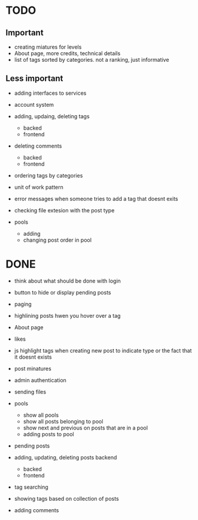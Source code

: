 # TODO
## Important
- creating miatures for levels
- About page, more credits, technical details
- list of tags sorted by categories. not a ranking, just informative


## Less important
- adding interfaces to services
- account system
- adding, updaing, deleting tags
	- backed
	- frontend
- deleting comments
	- backed
	- frontend
- ordering tags by categories
- unit of work pattern

- error messages when someone tries to add a tag that doesnt exits
- checking file extesion with the post type

- pools
	- adding
	- changing post order in pool

# DONE
- think about what should be done with login 
- button to hide or display pending posts
- paging
- highlining posts hwen you hover over a tag
- About page
- likes
- js highlight tags when creating new post to indicate type or the fact that it doesnt exists
- post minatures
- admin authentication
- sending files
- pools
	- show all pools
	- show all posts belonging to pool
	- show next and previous on posts that are in a pool
	- adding posts to pool

- pending posts

- adding, updating, deleting posts backend
	- backed
	- frontend


- tag searching 
- showing tags based on collection of posts

- adding comments